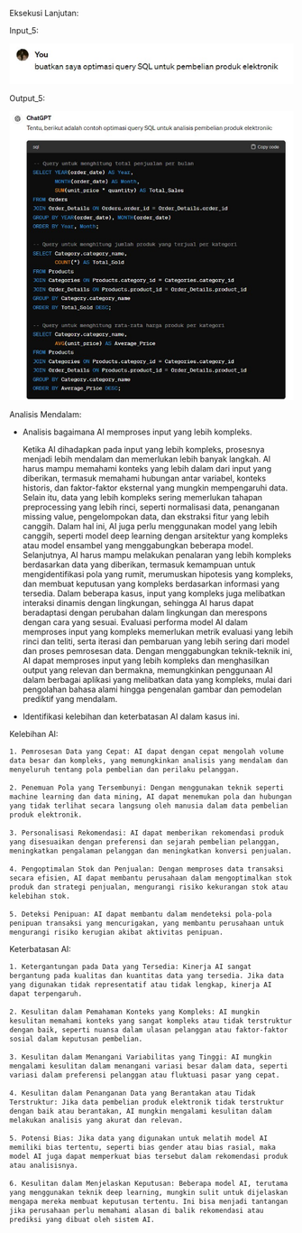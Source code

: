 Eksekusi Lanjutan:

Input_5:

 ![alt text](https://github.com/abdannsykr/DE_Abdan-Syakur/blob/main/23.Introduction%20AI%20on%20Data%20Engineer/screenshot/input5.jpg)

Output_5:

 ![alt text](https://github.com/abdannsykr/DE_Abdan-Syakur/blob/main/23.Introduction%20AI%20on%20Data%20Engineer/screenshot/output5.jpg)

Analisis Mendalam:
    
- Analisis bagaimana AI memproses input yang lebih kompleks.

    Ketika AI dihadapkan pada input yang lebih kompleks, prosesnya menjadi lebih mendalam dan memerlukan lebih banyak langkah. AI harus mampu memahami konteks yang lebih dalam dari input yang diberikan, termasuk memahami hubungan antar variabel, konteks historis, dan faktor-faktor eksternal yang mungkin mempengaruhi data. Selain itu, data yang lebih kompleks sering memerlukan tahapan preprocessing yang lebih rinci, seperti normalisasi data, penanganan missing value, pengelompokan data, dan ekstraksi fitur yang lebih canggih. Dalam hal ini, AI juga perlu menggunakan model yang lebih canggih, seperti model deep learning dengan arsitektur yang kompleks atau model ensambel yang menggabungkan beberapa model. Selanjutnya, AI harus mampu melakukan penalaran yang lebih kompleks berdasarkan data yang diberikan, termasuk kemampuan untuk mengidentifikasi pola yang rumit, merumuskan hipotesis yang kompleks, dan membuat keputusan yang kompleks berdasarkan informasi yang tersedia. Dalam beberapa kasus, input yang kompleks juga melibatkan interaksi dinamis dengan lingkungan, sehingga AI harus dapat beradaptasi dengan perubahan dalam lingkungan dan merespons dengan cara yang sesuai. Evaluasi performa model AI dalam memproses input yang kompleks memerlukan metrik evaluasi yang lebih rinci dan teliti, serta iterasi dan pembaruan yang lebih sering dari model dan proses pemrosesan data. Dengan menggabungkan teknik-teknik ini, AI dapat memproses input yang lebih kompleks dan menghasilkan output yang relevan dan bermakna, memungkinkan penggunaan AI dalam berbagai aplikasi yang melibatkan data yang kompleks, mulai dari pengolahan bahasa alami hingga pengenalan gambar dan pemodelan prediktif yang mendalam.


- Identifikasi kelebihan dan keterbatasan AI dalam kasus ini.

Kelebihan AI:

    1. Pemrosesan Data yang Cepat: AI dapat dengan cepat mengolah volume data besar dan kompleks, yang memungkinkan analisis yang mendalam dan menyeluruh tentang pola pembelian dan perilaku pelanggan.
    
    2. Penemuan Pola yang Tersembunyi: Dengan menggunakan teknik seperti machine learning dan data mining, AI dapat menemukan pola dan hubungan yang tidak terlihat secara langsung oleh manusia dalam data pembelian produk elektronik.
    
    3. Personalisasi Rekomendasi: AI dapat memberikan rekomendasi produk yang disesuaikan dengan preferensi dan sejarah pembelian pelanggan, meningkatkan pengalaman pelanggan dan meningkatkan konversi penjualan.
    
    4. Pengoptimalan Stok dan Penjualan: Dengan memproses data transaksi secara efisien, AI dapat membantu perusahaan dalam mengoptimalkan stok produk dan strategi penjualan, mengurangi risiko kekurangan stok atau kelebihan stok.
    
    5. Deteksi Penipuan: AI dapat membantu dalam mendeteksi pola-pola penipuan transaksi yang mencurigakan, yang membantu perusahaan untuk mengurangi risiko kerugian akibat aktivitas penipuan.

Keterbatasan AI:

    1. Ketergantungan pada Data yang Tersedia: Kinerja AI sangat bergantung pada kualitas dan kuantitas data yang tersedia. Jika data yang digunakan tidak representatif atau tidak lengkap, kinerja AI dapat terpengaruh.
    
    2. Kesulitan dalam Pemahaman Konteks yang Kompleks: AI mungkin kesulitan memahami konteks yang sangat kompleks atau tidak terstruktur dengan baik, seperti nuansa dalam ulasan pelanggan atau faktor-faktor sosial dalam keputusan pembelian.
    
    3. Kesulitan dalam Menangani Variabilitas yang Tinggi: AI mungkin mengalami kesulitan dalam menangani variasi besar dalam data, seperti variasi dalam preferensi pelanggan atau fluktuasi pasar yang cepat.
    
    4. Kesulitan dalam Penanganan Data yang Berantakan atau Tidak Terstruktur: Jika data pembelian produk elektronik tidak terstruktur dengan baik atau berantakan, AI mungkin mengalami kesulitan dalam melakukan analisis yang akurat dan relevan.
    
    5. Potensi Bias: Jika data yang digunakan untuk melatih model AI memiliki bias tertentu, seperti bias gender atau bias rasial, maka model AI juga dapat memperkuat bias tersebut dalam rekomendasi produk atau analisisnya.
    
    6. Kesulitan dalam Menjelaskan Keputusan: Beberapa model AI, terutama yang menggunakan teknik deep learning, mungkin sulit untuk dijelaskan mengapa mereka membuat keputusan tertentu. Ini bisa menjadi tantangan jika perusahaan perlu memahami alasan di balik rekomendasi atau prediksi yang dibuat oleh sistem AI.